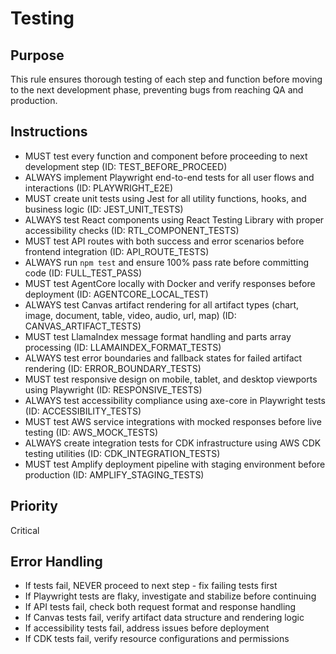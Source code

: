 # Testing

## Purpose
This rule ensures thorough testing of each step and function before moving to the next development phase, preventing bugs from reaching QA and production.

## Instructions
- MUST test every function and component before proceeding to next development step (ID: TEST_BEFORE_PROCEED)
- ALWAYS implement Playwright end-to-end tests for all user flows and interactions (ID: PLAYWRIGHT_E2E)
- MUST create unit tests using Jest for all utility functions, hooks, and business logic (ID: JEST_UNIT_TESTS)
- ALWAYS test React components using React Testing Library with proper accessibility checks (ID: RTL_COMPONENT_TESTS)
- MUST test API routes with both success and error scenarios before frontend integration (ID: API_ROUTE_TESTS)
- ALWAYS run `npm test` and ensure 100% pass rate before committing code (ID: FULL_TEST_PASS)
- MUST test AgentCore locally with Docker and verify responses before deployment (ID: AGENTCORE_LOCAL_TEST)
- ALWAYS test Canvas artifact rendering for all artifact types (chart, image, document, table, video, audio, url, map) (ID: CANVAS_ARTIFACT_TESTS)
- MUST test LlamaIndex message format handling and parts array processing (ID: LLAMAINDEX_FORMAT_TESTS)
- ALWAYS test error boundaries and fallback states for failed artifact rendering (ID: ERROR_BOUNDARY_TESTS)
- MUST test responsive design on mobile, tablet, and desktop viewports using Playwright (ID: RESPONSIVE_TESTS)
- ALWAYS test accessibility compliance using axe-core in Playwright tests (ID: ACCESSIBILITY_TESTS)
- MUST test AWS service integrations with mocked responses before live testing (ID: AWS_MOCK_TESTS)
- ALWAYS create integration tests for CDK infrastructure using AWS CDK testing utilities (ID: CDK_INTEGRATION_TESTS)
- MUST test Amplify deployment pipeline with staging environment before production (ID: AMPLIFY_STAGING_TESTS)

## Priority
Critical

## Error Handling
- If tests fail, NEVER proceed to next step - fix failing tests first
- If Playwright tests are flaky, investigate and stabilize before continuing
- If API tests fail, check both request format and response handling
- If Canvas tests fail, verify artifact data structure and rendering logic
- If accessibility tests fail, address issues before deployment
- If CDK tests fail, verify resource configurations and permissions
